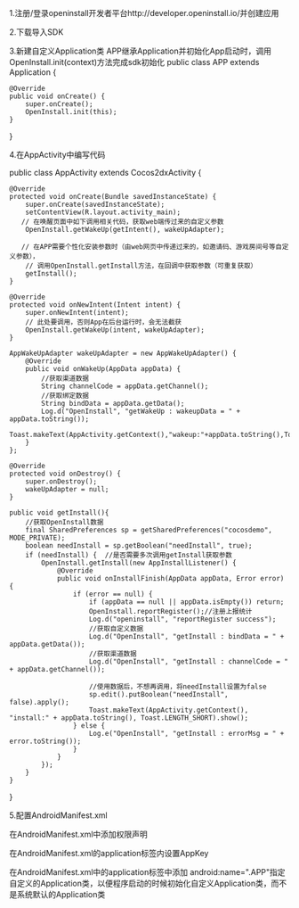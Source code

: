 1.注册/登录openinstall开发者平台http://developer.openinstall.io/并创建应用

2.下载导入SDK

3.新建自定义Application类 APP继承Application并初始化App启动时，调用OpenInstall.init(context)方法完成sdk初始化
public class APP extends Application {

    @Override
    public void onCreate() {
        super.onCreate();
        OpenInstall.init(this);
    }
}

4.在AppActivity中编写代码

public class AppActivity extends Cocos2dxActivity {

    @Override
    protected void onCreate(Bundle savedInstanceState) {
        super.onCreate(savedInstanceState);
        setContentView(R.layout.activity_main);
       // 在唤醒页面中如下调用相关代码，获取web端传过来的自定义参数
        OpenInstall.getWakeUp(getIntent(), wakeUpAdapter);

       // 在APP需要个性化安装参数时（由web网页中传递过来的，如邀请码、游戏房间号等自定义参数），
        // 调用OpenInstall.getInstall方法，在回调中获取参数（可重复获取）
        getInstall();
    }

    @Override
    protected void onNewIntent(Intent intent) {
        super.onNewIntent(intent);
        // 此处要调用，否则App在后台运行时，会无法截获
        OpenInstall.getWakeUp(intent, wakeUpAdapter);
    }

    AppWakeUpAdapter wakeUpAdapter = new AppWakeUpAdapter() {
        @Override
        public void onWakeUp(AppData appData) {
            //获取渠道数据
            String channelCode = appData.getChannel();
            //获取绑定数据
            String bindData = appData.getData();
            Log.d("OpenInstall", "getWakeUp : wakeupData = " + appData.toString());
            Toast.makeText(AppActivity.getContext(),"wakeup:"+appData.toString(),Toast.LENGTH_SHORT).show();
        }
    };

    @Override
    protected void onDestroy() {
        super.onDestroy();
        wakeUpAdapter = null;
    }

    public void getInstall(){
        //获取OpenInstall数据
        final SharedPreferences sp = getSharedPreferences("cocosdemo", MODE_PRIVATE);
        boolean needInstall = sp.getBoolean("needInstall", true);
        if (needInstall) {  //是否需要多次调用getInstall获取参数
            OpenInstall.getInstall(new AppInstallListener() {
                @Override
                public void onInstallFinish(AppData appData, Error error) {
                    if (error == null) {
                        if (appData == null || appData.isEmpty()) return;
                        OpenInstall.reportRegister();//注册上报统计
                        Log.d("openinstall", "reportRegister success");
                        //获取自定义数据
                        Log.d("OpenInstall", "getInstall : bindData = " + appData.getData());
                        //获取渠道数据
                        Log.d("OpenInstall", "getInstall : channelCode = " + appData.getChannel());

                        //使用数据后，不想再调用，将needInstall设置为false
                        sp.edit().putBoolean("needInstall", false).apply();
                        Toast.makeText(AppActivity.getContext(), "install:" + appData.toString(), Toast.LENGTH_SHORT).show();
                    } else {
                        Log.e("OpenInstall", "getInstall : errorMsg = " + error.toString());
                    }
                }
            });
        }
    }
}

5.配置AndroidManifest.xml

在AndroidManifest.xml中添加权限声明

<uses-permission android:name="android.permission.INTERNET"/>
<uses-permission android:name="android.permission.ACCESS_NETWORK_STATE"/>

在AndroidManifest.xml的application标签内设置AppKey

<meta-data android:name="com.openinstall.APP_KEY" android:value="openinstall平台生成的APP_KEY"/>

在AndroidManifest.xml中的application标签中添加 android:name=".APP"指定自定义的Application类，以便程序启动的时候初始化自定义Application类，而不是系统默认的Application类

<activity
android:name="org.cocos2dx.cpp.AppActivity"
 android:screenOrientation="landscape"
  android:configChanges="orientation|keyboardHidden|screenSize"
   android:label="@string/app_name"
   android:theme="@android:style/Theme.NoTitleBar.Fullscreen" >
